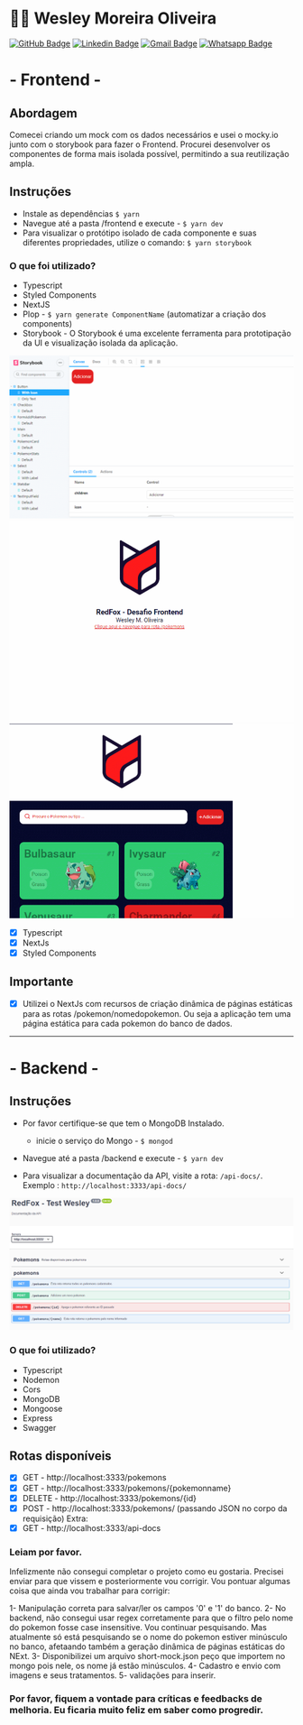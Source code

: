 # [](https://github.com/wesleymoliveira)👨‍💻 Wesley Moreira Oliveira

[![GitHub Badge](https://img.shields.io/badge/%3E-GitHub-black?style=flat&logo=github)](https://github.com/wesleymoliveira) [![Linkedin Badge](https://img.shields.io/badge/%3E-Linkedin-blue?style=flat&logo=linkedin)](https://www.linkedin.com/in/wesleymoliveira/) [![Gmail Badge](https://img.shields.io/badge/%3E-Gmail-red?style=flat&logo=gmail)](mailto:oliveirawesleyrj@gmail.com) [![Whatsapp Badge](https://img.shields.io/badge/%3E-Whatsapp-green?style=flat&logo=whatsapp)](https://api.whatsapp.com/send?phone=5522999130259&text=Ol%C3%A1!)

# - Frontend -

## Abordagem

Comecei criando um mock com os dados necessários e usei o mocky.io junto com o storybook para fazer o Frontend.
Procurei desenvolver os componentes de forma mais isolada possível, permitindo a sua reutilização ampla.

## Instruções

- Instale as dependências `$ yarn`
- Navegue até a pasta /frontend e execute - `$ yarn dev`
- Para visualizar o protótipo isolado de cada componente e suas diferentes propriedades, utilize o comando: `$ yarn storybook`

### O que foi utilizado?

- Typescript
- Styled Components
- NextJS
- Plop - `$ yarn generate ComponentName` (automatizar a criação dos components)
- Storybook - O Storybook é uma excelente ferramenta para prototipação da UI e visualização isolada da aplicação.

<img src="frontend/public/img/storybook.gif"/>
<img src="frontend/public/img/Frontend.gif"/>
<img src="frontend/public/img/add.gif"/>

- [x] Typescript
- [x] NextJs
- [x] Styled Components

## Importante

- [x] Utilizei o NextJs com recursos de criação dinâmica de páginas estáticas para as rotas /pokemon/nomedopokemon. Ou seja a aplicação tem uma página estática para cada pokemon do banco de dados.

---

# - Backend -

## Instruções

- Por favor certifique-se que tem o MongoDB Instalado.
  - inicie o serviço do Mongo - `$ mongod`
- Navegue até a pasta /backend e execute - `$ yarn dev`

- Para visualizar a documentação da API, visite a rota: `/api-docs/`. Exemplo : `http://localhost:3333/api-docs/`

<img src="backend/src/api-doc.png"/>

### O que foi utilizado?

- Typescript
- Nodemon
- Cors
- MongoDB
- Mongoose
- Express
- Swagger

## Rotas disponíveis

- [x] GET - http://localhost:3333/pokemons
- [x] GET - http://localhost:3333/pokemons/{pokemonname}
- [x] DELETE - http://localhost:3333/pokemons/{id}
- [x] POST - http://localhost:3333/pokemons/ (passando JSON no corpo da requisição)
      Extra:
- [x] GET - http://localhost:3333/api-docs

### Leiam por favor.

Infelizmente não consegui completar o projeto como eu gostaria. Precisei enviar para que vissem e posteriormente vou corrigir. Vou pontuar algumas coisa que ainda vou trabalhar para corrigir:

1- Manipulação correta para salvar/ler os campos '0' e '1' do banco.
2- No backend, não consegui usar regex corretamente para que o filtro pelo nome do pokemon fosse case insensitive. Vou continuar pesquisando. Mas atualmente só está pesquisando se o nome do pokemon estiver minúsculo no banco, afetaando também a geração dinâmica de páginas estáticas do NExt.
3- Disponibilizei um arquivo short-mock.json peço que importem no mongo pois nele, os nome já estão minúsculos.
4- Cadastro e envio com imagens e seus tratamentos.
5- validações para inserir.

### Por favor, fiquem a vontade para críticas e feedbacks de melhoria. Eu ficaria muito feliz em saber como progredir.
